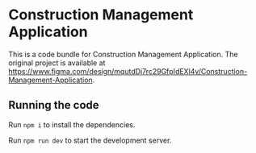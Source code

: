 
  # Construction Management Application

  This is a code bundle for Construction Management Application. The original project is available at https://www.figma.com/design/mqutdDj7rc29GfpIdEXl4v/Construction-Management-Application.

  ## Running the code

  Run `npm i` to install the dependencies.

  Run `npm run dev` to start the development server.
  